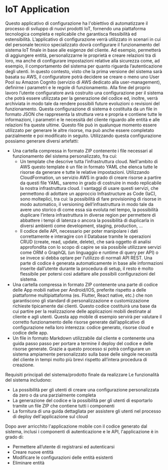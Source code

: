 # IoT Application
Questo applicativo di configurazione ha l'obiettivo di automatizzare il processo di sviluppo di nuovi prodotti IoT, 
fornendo una piattaforma tecnologica completa e replicabile che garantisca flessibilità ed estensibilità.
L’applicativo di configurazione verrà utilizzato in scenari in cui del personale tecnico
specializzato dovrà configurare il funzionamento del sistema IoT finale in base alle esigenze
del cliente. Ad esempio, permetterà di aggiungere entità, personalizzarne le proprietà e creare
relazioni tra di loro, ma anche di configurare impostazioni relative alla sicurezza come, ad
esempio, il comportamento del sistema per quanto riguarda l’autenticazione degli utenti.
In questo contesto, visto che la prima versione del sistema sarà
basata su AWS, il configuratore potrà decidere se creare o meno uno User Pool su Amazon
Cognito (servizio di AWS dedicato alla user-management), definirne i parametri e le regole di
funzionamento.
Alla fine del proprio lavoro l’utente configuratore avrà costruito una configurazione per il
sistema che potrà essere utilizzata per la generazione del codice ed, inoltre, verrà archiviata in
modo tale da rendere possibili future evoluzioni o revisioni del funzionamento.
Questa configurazione di sistema è costituita da un file in formato JSON che rappresenta la
struttura vera e propria e contiene tutte le informazioni, i parametri e le necessità del cliente
riguardo alle entità e alle relazioni fra queste ultime. Questo file può in qualunque momento
essere utilizzato per generare le altre risorse, ma può anche essere completato parzialmente e
poi modificato in seguito. Utilizzando questa configurazione possiamo generare diversi
artefatti:
- Una cartella compressa in formato ZIP contenente i file necessari al funzionamento del
sistema personalizzato, fra cui:
  - Un template che descrive tutta l’infrastruttura cloud. Nell'ambito di AWS questo
  template è un file in formato YAML che elenca tutte le risorse da generare e tutte le relative
  impostazioni. Utilizzando CloudFormation, un servizio AWS in grado di creare risorse a
  partire da questi file YAML, saremo in grado di costruire in modo replicabile la nostra
  infrastruttura cloud. I vantaggi di usare questi servizi, che permettono di adottare un
  approccio Infrastructure as Code (IaC), sono molteplici, tra cui: la possibilità di fare
  provisioning di risorse in modo automatico, il versioning dell’infrastruttura in modo tale da
  avere uno storico di come essa sia evoluta nel tempo, la possibilità duplicare l’intera
  infrastruttura in diverse region per permettere di abbattere i tempi di latenza o ancora la
  possibilità di duplicarla in diversi ambienti come development, staging, production, ...
  - Il codice delle API, necessario per poter manipolare i dati correttamente e interagire
  con il Database tramite le operazioni CRUD (create, read, update, delete), che sarà oggetto di
  analisi approfondita con lo scopo di capire se sia possibile utilizzare servizi come ORM o
  GraphQL (un linguaggio e runtime di query per API) o se invece si debba optare per l’utilizzo
  di normali API REST.
  Una parte di codice è generata automaticamente in base alle informazioni inserite dall’utente
  durante la procedura di setup, il resto è molto flessibile per potersi così adattare alle possibili
  configurazioni del sistema.
- Una cartella compressa in formato ZIP contenente una parte di codice delle App mobili
native per Android/IOS, preferite rispetto a delle piattaforme multipiattaforma (es. Flutter,
React native, etc.) che non garantiscono gli standard di personalizzazione e customizzazione
richieste tipicamente dai clienti. Questo codice costituirà una base da cui partire per la
realizzazione delle applicazioni mobili destinate al cliente e agli utenti.
Questa app mobile di esempio servirà per valutare il corretto
funzionamento delle risorse generate dall’applicativo di configurazione nella loro interezza:
codice generato, risorse cloud e codice delle app.
- Un file in formato Markdown utilizzabile dal cliente e contenente una guida passo passo per
portare a termine il deploy del codice e delle risorse generate.
Grazie a questo processo si potrà configurare un sistema ampiamente personalizzato sulla
base delle singole necessità del cliente in tempi molto più brevi rispetto all’intera procedura
di creazione.

Requisiti principali del sistema/prodotto finale da realizzare
Le funzionalità del sistema includono:
- La possibilità per gli utenti di creare una configurazione personalizzata da zero o da
una parzialmente completa
- La generazione del codice e la possibilità per gli utenti di esportarlo tramite un file ZIP
che contiene tutti i componenti
- La fornitura di una guida dettagliata per assistere gli utenti nel processo di deploy
dell'applicazione sul cloud

Dopo aver arricchito l'applicazione mobile con il codice generato dal sistema, inclusi i
componenti di autenticazione e le API, l'applicazione è in grado di:
- Permettere all’utente di registrarsi ed autenticarsi
- Creare nuove entità
- Modificare le configurazioni delle entità esistenti
- Eliminare entità
